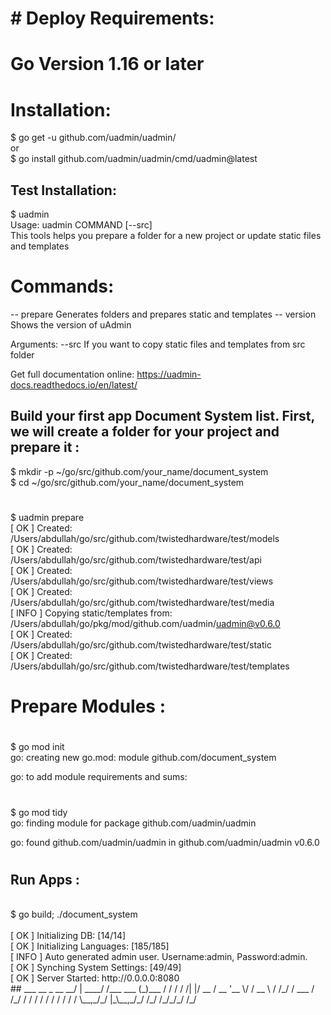 # # Deploy Requirements:

# Go Version 1.16 or later

# Installation:
$ go get -u github.com/uadmin/uadmin/
<br>
or
<br>
$ go install github.com/uadmin/uadmin/cmd/uadmin@latest
<br>

## Test Installation:
$ uadmin
<br>
Usage: uadmin COMMAND [--src]
<br>
This tools helps you prepare a folder for a new project or update static files and templates
<br>
# Commands:
 -- prepare         Generates folders and prepares static and templates
 -- version         Shows the version of uAdmin

Arguments:
  --src           If you want to copy static files and templates from src folder

Get full documentation online:
https://uadmin-docs.readthedocs.io/en/latest/

## Build your first app Document System list. First, we will create a folder for your project and prepare it :
$ mkdir -p ~/go/src/github.com/your_name/document_system
<br>
$ cd ~/go/src/github.com/your_name/document_system
#
$ uadmin prepare
<br>
[   OK   ]   Created: /Users/abdullah/go/src/github.com/twistedhardware/test/models
<br>
[   OK   ]   Created: /Users/abdullah/go/src/github.com/twistedhardware/test/api
<br>
[   OK   ]   Created: /Users/abdullah/go/src/github.com/twistedhardware/test/views
<br>
[   OK   ]   Created: /Users/abdullah/go/src/github.com/twistedhardware/test/media
<br>
[  INFO  ]   Copying static/templates from: /Users/abdullah/go/pkg/mod/github.com/uadmin/uadmin@v0.6.0
<br>
[   OK   ]   Created: /Users/abdullah/go/src/github.com/twistedhardware/test/static
<br>
[   OK   ]   Created: /Users/abdullah/go/src/github.com/twistedhardware/test/templates
<br>

# Prepare Modules :
#
$ go mod init
<br>
go: creating new go.mod: module github.com/document_system

go: to add module requirements and sums:
#
$ go mod tidy
<br>
go: finding module for package github.com/uadmin/uadmin

go: found github.com/uadmin/uadmin in github.com/uadmin/uadmin v0.6.0
#
## Run Apps :
<br>
$ go build; ./document_system
<br>
<br>
[   OK   ]   Initializing DB: [14/14]
<br>
[   OK   ]   Initializing Languages: [185/185]
<br>
[  INFO  ]   Auto generated admin user. Username:admin, Password:admin.
<br>
[   OK   ]   Synching System Settings: [49/49]
<br>
[   OK   ]   Server Started: http://0.0.0.0:8080
<br>
##
         ___       __          _
  __  __/   | ____/ /___ ___  (_)___
 / / / / /| |/ __  / __ '__ \/ / __ \
/ /_/ / ___ / /_/ / / / / / / / / / /
\__,_/_/  |_\__,_/_/ /_/ /_/_/_/ /_/

##
